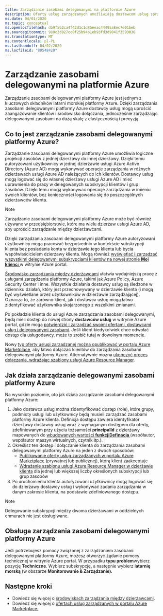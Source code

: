 ```yaml
---
title: Zarządzanie zasobami delegowanymi na platformie Azure
description: Oferty usług zarządzanych umożliwiają dostawcom usług sprzedawanie ofert zarządzania zasobami klientom w portalu Azure Marketplace.
ms.date: 04/01/2020
ms.topic: conceptual
ms.openlocfilehash: db9f562ca4f42d1c1d85eeac44495a8ec7e01beb
ms.sourcegitcommit: 980c3d827cc0f25b94b1eb93fd3d9041f3593036
ms.translationtype: MT
ms.contentlocale: pl-PL
ms.lasthandoff: 04/02/2020
ms.locfileid: "80548420"
---
```

# <a name="azure-delegated-resource-management"></a>Zarządzanie zasobami delegowanymi na platformie Azure

Zarządzanie zasobami delegowanymi platformy Azure jest jednym z kluczowych składników latarni morskiej platformy Azure. Dzięki zarządzania zasobami delegowanymi platformy Azure dostawcy usług mogą uprościć zaangażowanie klientów i środowisko dołączania, jednocześnie zarządzając delegowanymi zasobami na dużą skalę z elastycznością i precyzją.

## <a name="what-is-azure-delegated-resource-management"></a>Co to jest zarządzanie zasobami delegowanymi platformy Azure?

Zarządzanie zasobami delegowanymi platformy Azure umożliwia logiczne projekcji zasobów z jednej dzierżawy do innej dzierżawy. Dzięki temu autoryzowani użytkownicy w jednej dzierżawie usługi Azure Active Directory (Azure AD) mogą wykonywać operacje zarządzania w różnych dzierżawach usługi Azure AD należących do ich klientów. Dostawcy usług mogą logować się do własnej dzierżawy usługi Azure AD i mieć uprawnienia do pracy w delegowanych subskrypcji klientów i grup zasobów. Dzięki temu mogą wykonywać operacje zarządzania w imieniu swoich klientów, bez konieczności logowania się do poszczególnych dzierżawców klienta.

> [!NOTE]
> Zarządzanie zasobami delegowanymi platformy Azure może być również używane [w przedsiębiorstwie, które ma wielu dzierżaw usługi Azure AD,](enterprise.md) aby uprościć zarządzanie między dzierżawcami.

Dzięki zarządzania zasobami delegowanymi platformy Azure autoryzowani użytkownicy mogą pracować bezpośrednio w kontekście subskrypcji klienta bez posiadania konta w dzierżawie tego klienta lub bycia współwłaścicielem dzierżawy klienta. Mogą również [wyświetlać i zarządzać wszystkimi delegowanymi subskrypcjami klientów na nowej stronie **Moi klienci** ](../how-to/view-manage-customers.md) w witrynie Azure portal.

[Środowisko zarządzania między dzierżawcami](cross-tenant-management-experience.md) ułatwia wydajniejszą pracę z usługami zarządzania platformy Azure, takimi jak Azure Policy, Azure Security Center i inne. Wszystkie działania dostawcy usług są śledzone w dzienniku działań, który jest przechowywany w dzierżawie klienta (i mogą być wyświetlane przez użytkowników w dzierżawie zarządzającej). Oznacza to, że zarówno klient, jak i dostawca usług mogą łatwo zidentyfikować użytkownika skojarzonego z wszelkimi zmianami.

Po pokładzie klienta do usługi Azure zarządzania zasobami delegowanymi, będą mieli dostęp do nowej strony **dostawców usług** w witrynie Azure portal, gdzie mogą [potwierdzić i zarządzać swoimi ofertami, dostawcami usług i delegowanymi zasobami](../how-to/view-manage-service-providers.md). Jeśli klient kiedykolwiek chce odwołać dostęp dla usługodawcy, może to zrobić tutaj w dowolnym momencie.

Nowy [typ oferty usługi zarządzanej można opublikować w portalu Azure Marketplace,](../how-to/publish-managed-services-offers.md) aby łatwo dołączać klientów do zarządzania zasobami delegowanymi platformy Azure. Alternatywnie można [ukończyć proces dołączania, wdrażając szablony usługi Azure Resource Manager](../how-to/onboard-customer.md).

## <a name="how-azure-delegated-resource-management-works"></a>Jak działa zarządzanie delegowanymi zasobami platformy Azure

Na wysokim poziomie, oto jak działa zarządzanie zasobami delegowanymi platformy Azure:

1. Jako dostawca usług można zidentyfikować dostęp (role), które grupy, podmioty usługi lub użytkownicy będą musieli zarządzać zasobami platformy Azure klienta. Definicja dostępu zawiera identyfikator dzierżawy dostawcy usług wraz z wymaganym dostępem dla oferty, zdefiniowanym przy użyciu tożsamości **principalId** z dzierżawy mapowanych do [wbudowanych wartości **funkcjiDefinacja** ](../../role-based-access-control/built-in-roles.md) (współautor, współautor maszyn wirtualnych, czytnik itp.).
2. Określisz ten dostęp i dołączanie klienta do zarządzania zasobami delegowanymi platformy Azure na jeden z dwóch sposobów:
   - [Publikowanie oferty usług zarządzanych w portalu Azure Marketplace](../how-to/publish-managed-services-offers.md) (prywatnej lub publicznej), którą klient zaakceptuje
   - [Wdrażanie szablonu usługi Azure Resource Manager w dzierżawie klienta](../how-to/onboard-customer.md) dla jednej lub większej liczby określonych subskrypcji lub grup zasobów
3. Po uruchomieniu klienta autoryzowani użytkownicy mogą logować się do dzierżawy dostawcy usług i wykonywać zadania zarządzania w danym zakresie klienta, na podstawie zdefiniowanego dostępu.

> [!NOTE]
> Delegowanie subskrypcji między dwoma dzierżawami w oddzielnych chmurach nie jest obsługiwane.

## <a name="support-for-azure-delegated-resource-management"></a>Obsługa zarządzania zasobami delegowanymi platformy Azure

Jeśli potrzebujesz pomocy związanej z zarządzaniem zasobami delegowanymi platformy Azure, możesz otworzyć żądanie pomocy technicznej w witrynie Azure portal. W przypadku **typu problem**wybierz pozycję **Techniczne**. Wybierz subskrypcję, a następnie wybierz **latarnię morską** (w obszarze **Monitorowanie & Zarządzanie).**

## <a name="next-steps"></a>Następne kroki

- Dowiedz się więcej o [środowiskach zarządzania między dzierżawcami](cross-tenant-management-experience.md).
- Dowiedz się więcej o [ofertach usług zarządzanych w portalu Azure Marketplace.](managed-services-offers.md)
